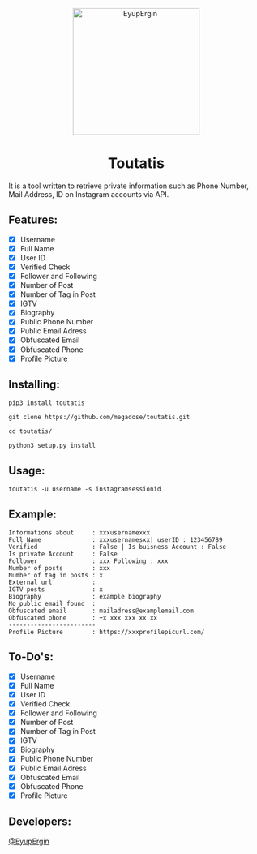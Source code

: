 <p align="center">
  <img src="https://raw.githubusercontent.com/EyupErgin/EyupErgin/main/img/EyupErgin.png" alt="EyupErgin" width="250" />
</p>

<h1 align="center">Toutatis</h1>

It is a tool written to retrieve private information such as Phone Number, Mail Address, ID on Instagram accounts via API.

<h2 align="left">Features:</h2>

- [x] Username
- [x] Full Name
- [x] User ID
- [x] Verified Check
- [x] Follower and Following
- [x] Number of Post
- [x] Number of Tag in Post
- [x] IGTV
- [x] Biography
- [x] Public Phone Number
- [x] Public Email Adress
- [x] Obfuscated Email
- [x] Obfuscated Phone 
- [x] Profile Picture

<h2 align="left">Installing:</h2>

```
pip3 install toutatis
 
git clone https://github.com/megadose/toutatis.git

cd toutatis/

python3 setup.py install

```

<h2 align="left">Usage:</h2>

```
toutatis -u username -s instagramsessionid
```
<h2 align="left">Example:</h2>

```
Informations about     : xxxusernamexxx
Full Name              : xxxusernamesxx| userID : 123456789
Verified               : False | Is buisness Account : False
Is private Account     : False
Follower               : xxx Following : xxx
Number of posts        : xxx
Number of tag in posts : x
External url           : 
IGTV posts             : x
Biography              : example biography
No public email found  : 
Obfuscated email       : mailadress@examplemail.com
Obfuscated phone       : +x xxx xxx xx xx
------------------------
Profile Picture        : https://xxxprofilepicurl.com/

```

<h2 align="left">To-Do's:</h2>

- [x] Username
- [x] Full Name
- [x] User ID
- [x] Verified Check
- [x] Follower and Following
- [x] Number of Post
- [x] Number of Tag in Post
- [x] IGTV
- [x] Biography
- [x] Public Phone Number
- [x] Public Email Adress
- [x] Obfuscated Email
- [x] Obfuscated Phone 
- [x] Profile Picture

<h2 align="left">Developers:</h2>

[@EyupErgin](https://github.com/eyupergin)
